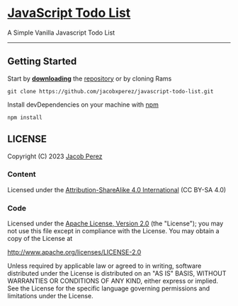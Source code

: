 # [JavaScript Todo List](https://jacobxperez.github.io/javascript-todo-list/)

A Simple Vanilla Javascript Todo List

---

## Getting Started

Start by **[downloading](https://github.com/jacobxperez/javascript-todo-list/archive/master.zip)** the
[repository](https://github.com/jacobxperez/javascript-todo-list) or by cloning Rams

    git clone https://github.com/jacobxperez/javascript-todo-list.git

Install devDependencies on your machine with [npm](https://www.npmjs.com/)

    npm install

## LICENSE

Copyright (C) 2023 [Jacob Perez](https://github.com/jacobxperez)

### Content

Licensed under the [Attribution-ShareAlike 4.0 International](https://creativecommons.org/licenses/by-sa/4.0/) (CC BY-SA 4.0)

### Code

Licensed under the [Apache License, Version 2.0](http://www.apache.org/licenses/LICENSE-2.0) (the "License");
you may not use this file except in compliance with the License.
You may obtain a copy of the License at

<http://www.apache.org/licenses/LICENSE-2.0>

Unless required by applicable law or agreed to in writing, software
distributed under the License is distributed on an "AS IS" BASIS,
WITHOUT WARRANTIES OR CONDITIONS OF ANY KIND, either express or implied.
See the License for the specific language governing permissions and
limitations under the License.
